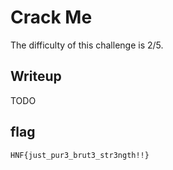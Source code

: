 # Crack Me

The difficulty of this challenge is 2/5.




## Writeup

TODO

## flag

```HNF{just_pur3_brut3_str3ngth!!}```